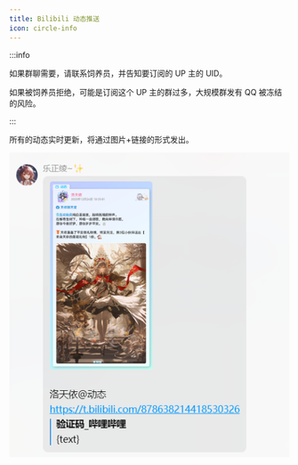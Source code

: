 ```yaml
---
title: Bilibili 动态推送
icon: circle-info
--- 
```


:::info

如果群聊需要，请联系饲养员，并告知要订阅的 UP 主的 UID。

如果被饲养员拒绝，可能是订阅这个 UP 主的群过多，大规模群发有 QQ 被冻结的风险。

:::

所有的动态实时更新，将通过图片+链接的形式发出。

![image](bot-help-6.png)